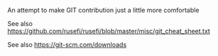 An attempt to make GIT contribution just a little more comfortable

See also https://github.com/rusefi/rusefi/blob/master/misc/git_cheat_sheet.txt

See also https://git-scm.com/downloads